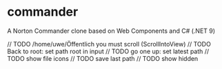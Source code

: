 # commander
A Norton Commander clone based on Web Components and C# (.NET 9)

// TODO /home/uwe/Öffentlich you must scroll (ScrollIntoView)
// TODO Back to root: set path root in input
// TODO go one up: set latest path
// TODO show file icons
// TODO save last path
// TODO show hidden
